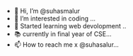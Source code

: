 - 👋 Hi, I’m @suhasmalur
- 👀 I’m interested in coding ...
- 🌱 Started learning web devolopment ..
- 📚 currently in final year of CSE...
- 📫 How to reach me x @suhasalur...

<!---
suhasmalur/suhasmalur is a ✨ special ✨ repository because its `README.md` (this file) appears on your GitHub profile.
You can click the Preview link to take a look at your changes.
--->
